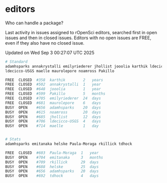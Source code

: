 # editors

Who can handle a package?

Last activity in issues assigned to rOpenSci editors, searched first in open
issues and then in closed issues. Editors with no open issues are FREE, even if
they also have no closed issue.


Updated on Wed Sep 3 00:27:07 UTC 2025

```bash
# Standard
adamhsparks annakrystalli emilyriederer jhollist jooolia karthik ldecicco
ldecicco-USGS maelle maurolepore noamross Pakillo

FREE  CLOSED  #358  karthik        2   years
FREE  CLOSED  #502  annakrystalli  1   year
FREE  CLOSED  #648  jooolia        1   year
FREE  CLOSED  #599  Pakillo        5   months
FREE  CLOSED  #705  emilyriederer  24  days
FREE  CLOSED  #681  maurolepore    6   days
BUSY  OPEN    #656  adamhsparks    20  days
BUSY  OPEN    #615  noamross       20  days
BUSY  OPEN    #685  jhollist       12  days
BUSY  OPEN    #706  ldecicco-USGS  4   days
BUSY  OPEN    #714  maelle         1   day


# Stats
adamhsparks emitanaka helske Paula-Moraga rkillick tdhock

FREE  CLOSED  #603  Paula-Moraga  1   year
BUSY  OPEN    #704  emitanaka     3   months
BUSY  OPEN    #709  rkillick      29  days
BUSY  OPEN    #688  helske        25  days
BUSY  OPEN    #656  adamhsparks   20  days
BUSY  OPEN    #692  tdhock        4   days
```

